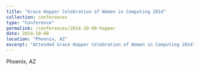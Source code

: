```yaml
---
title: "Grace Hopper Celebration of Women in Computing 2014"
collection: conferences
type: "Conference"
permalink: /conferences/2014-10-08-hopper
date: 2014-10-08
location: "Phoenix, AZ"
excerpt: "Attended Grace Hopper Celebration of Women in Computing 2014"
---
```


Phoenix, AZ  
